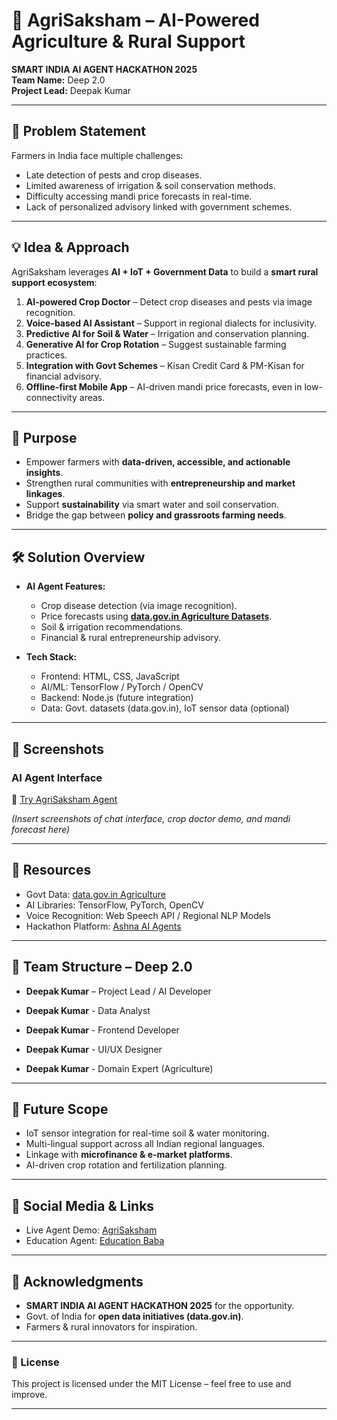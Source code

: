 # 🌱 AgriSaksham – AI-Powered Agriculture & Rural Support  
**SMART INDIA AI AGENT HACKATHON 2025**  
**Team Name:** Deep 2.0  
**Project Lead:** Deepak Kumar  

---

## 🚜 Problem Statement  
Farmers in India face multiple challenges:  
- Late detection of pests and crop diseases.  
- Limited awareness of irrigation & soil conservation methods.  
- Difficulty accessing mandi price forecasts in real-time.  
- Lack of personalized advisory linked with government schemes.  

---

## 💡 Idea & Approach  
AgriSaksham leverages **AI + IoT + Government Data** to build a **smart rural support ecosystem**:  
1. **AI-powered Crop Doctor** – Detect crop diseases and pests via image recognition.  
2. **Voice-based AI Assistant** – Support in regional dialects for inclusivity.  
3. **Predictive AI for Soil & Water** – Irrigation and conservation planning.  
4. **Generative AI for Crop Rotation** – Suggest sustainable farming practices.  
5. **Integration with Govt Schemes** – Kisan Credit Card & PM-Kisan for financial advisory.  
6. **Offline-first Mobile App** – AI-driven mandi price forecasts, even in low-connectivity areas.  

---

## 🎯 Purpose  
- Empower farmers with **data-driven, accessible, and actionable insights**.  
- Strengthen rural communities with **entrepreneurship and market linkages**.  
- Support **sustainability** via smart water and soil conservation.  
- Bridge the gap between **policy and grassroots farming needs**.  

---

## 🛠️ Solution Overview  
- **AI Agent Features:**  
  - Crop disease detection (via image recognition).  
  - Price forecasts using **[data.gov.in Agriculture Datasets](https://data.gov.in/sector/agriculture)**.  
  - Soil & irrigation recommendations.  
  - Financial & rural entrepreneurship advisory.  

- **Tech Stack:**  
  - Frontend: HTML, CSS, JavaScript  
  - AI/ML: TensorFlow / PyTorch / OpenCV  
  - Backend: Node.js (future integration)  
  - Data: Govt. datasets (data.gov.in), IoT sensor data (optional)  

---

## 📸 Screenshots  
### AI Agent Interface  
🔗 [Try AgriSaksham Agent](https://app.ashna.ai/chat?agent=agrisaksham-uu6Oo)  

*(Insert screenshots of chat interface, crop doctor demo, and mandi forecast here)*  

---

## 🔗 Resources  
- Govt Data: [data.gov.in Agriculture](https://data.gov.in/sector/agriculture)  
- AI Libraries: TensorFlow, PyTorch, OpenCV  
- Voice Recognition: Web Speech API / Regional NLP Models  
- Hackathon Platform: [Ashna AI Agents](https://app.ashna.ai/)  

---

## 👥 Team Structure – Deep 2.0  
- **Deepak Kumar** – Project Lead / AI Developer  
  
 - **Deepak Kumar** - Data Analyst  
- **Deepak Kumar**  - Frontend Developer  
- **Deepak Kumar**  - UI/UX Designer  
 - **Deepak Kumar** - Domain Expert (Agriculture)  

---

## 🚀 Future Scope  
- IoT sensor integration for real-time soil & water monitoring.  
- Multi-lingual support across all Indian regional languages.  
- Linkage with **microfinance & e-market platforms**.  
- AI-driven crop rotation and fertilization planning.  

---

## 📲 Social Media & Links  
- Live Agent Demo: [AgriSaksham](https://app.ashna.ai/chat?agent=agrisaksham-uu6Oo)  
- Education Agent: [Education Baba](https://app.ashna.ai/chat?agent=education-baba-BVw0r)  


---

## 🙏 Acknowledgments  
- **SMART INDIA AI AGENT HACKATHON 2025** for the opportunity.  
- Govt. of India for **open data initiatives (data.gov.in)**.  
- Farmers & rural innovators for inspiration.  

---

### 📌 License  
This project is licensed under the MIT License – feel free to use and improve.  

---
